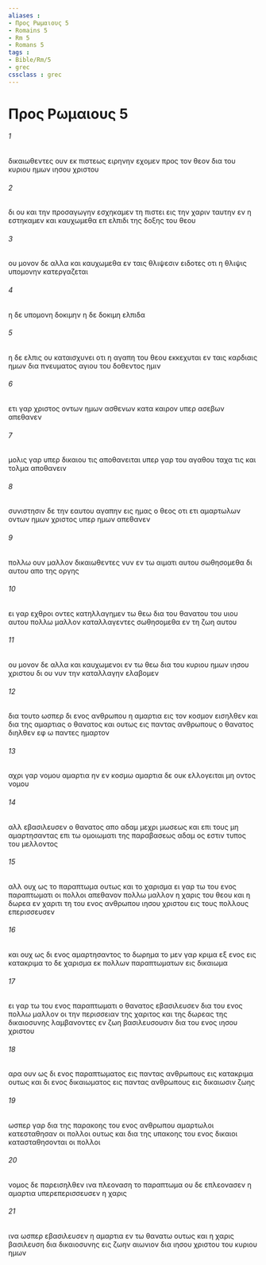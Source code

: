 ```yaml
---
aliases : 
- Προς Ρωμαιους 5
- Romains 5
- Rm 5
- Romans 5
tags : 
- Bible/Rm/5
- grec
cssclass : grec
---
```


# Προς Ρωμαιους 5

###### 1
δικαιωθεντες ουν εκ πιστεως ειρηνην εχομεν προς τον θεον δια του κυριου ημων ιησου χριστου
###### 2
δι ου και την προσαγωγην εσχηκαμεν τη πιστει εις την χαριν ταυτην εν η εστηκαμεν και καυχωμεθα επ ελπιδι της δοξης του θεου
###### 3
ου μονον δε αλλα και καυχωμεθα εν ταις θλιψεσιν ειδοτες οτι η θλιψις υπομονην κατεργαζεται
###### 4
η δε υπομονη δοκιμην η δε δοκιμη ελπιδα
###### 5
η δε ελπις ου καταισχυνει οτι η αγαπη του θεου εκκεχυται εν ταις καρδιαις ημων δια πνευματος αγιου του δοθεντος ημιν
###### 6
ετι γαρ χριστος οντων ημων ασθενων κατα καιρον υπερ ασεβων απεθανεν
###### 7
μολις γαρ υπερ δικαιου τις αποθανειται υπερ γαρ του αγαθου ταχα τις και τολμα αποθανειν
###### 8
συνιστησιν δε την εαυτου αγαπην εις ημας ο θεος οτι ετι αμαρτωλων οντων ημων χριστος υπερ ημων απεθανεν
###### 9
πολλω ουν μαλλον δικαιωθεντες νυν εν τω αιματι αυτου σωθησομεθα δι αυτου απο της οργης
###### 10
ει γαρ εχθροι οντες κατηλλαγημεν τω θεω δια του θανατου του υιου αυτου πολλω μαλλον καταλλαγεντες σωθησομεθα εν τη ζωη αυτου
###### 11
ου μονον δε αλλα και καυχωμενοι εν τω θεω δια του κυριου ημων ιησου χριστου δι ου νυν την καταλλαγην ελαβομεν
###### 12
δια τουτο ωσπερ δι ενος ανθρωπου η αμαρτια εις τον κοσμον εισηλθεν και δια της αμαρτιας ο θανατος και ουτως εις παντας ανθρωπους ο θανατος διηλθεν εφ ω παντες ημαρτον
###### 13
αχρι γαρ νομου αμαρτια ην εν κοσμω αμαρτια δε ουκ ελλογειται μη οντος νομου
###### 14
αλλ εβασιλευσεν ο θανατος απο αδαμ μεχρι μωσεως και επι τους μη αμαρτησαντας επι τω ομοιωματι της παραβασεως αδαμ ος εστιν τυπος του μελλοντος
###### 15
αλλ ουχ ως το παραπτωμα ουτως και το χαρισμα ει γαρ τω του ενος παραπτωματι οι πολλοι απεθανον πολλω μαλλον η χαρις του θεου και η δωρεα εν χαριτι τη του ενος ανθρωπου ιησου χριστου εις τους πολλους επερισσευσεν
###### 16
και ουχ ως δι ενος αμαρτησαντος το δωρημα το μεν γαρ κριμα εξ ενος εις κατακριμα το δε χαρισμα εκ πολλων παραπτωματων εις δικαιωμα
###### 17
ει γαρ τω του ενος παραπτωματι ο θανατος εβασιλευσεν δια του ενος πολλω μαλλον οι την περισσειαν της χαριτος και της δωρεας της δικαιοσυνης λαμβανοντες εν ζωη βασιλευσουσιν δια του ενος ιησου χριστου
###### 18
αρα ουν ως δι ενος παραπτωματος εις παντας ανθρωπους εις κατακριμα ουτως και δι ενος δικαιωματος εις παντας ανθρωπους εις δικαιωσιν ζωης
###### 19
ωσπερ γαρ δια της παρακοης του ενος ανθρωπου αμαρτωλοι κατεσταθησαν οι πολλοι ουτως και δια της υπακοης του ενος δικαιοι κατασταθησονται οι πολλοι
###### 20
νομος δε παρεισηλθεν ινα πλεοναση το παραπτωμα ου δε επλεονασεν η αμαρτια υπερεπερισσευσεν η χαρις
###### 21
ινα ωσπερ εβασιλευσεν η αμαρτια εν τω θανατω ουτως και η χαρις βασιλευση δια δικαιοσυνης εις ζωην αιωνιον δια ιησου χριστου του κυριου ημων
